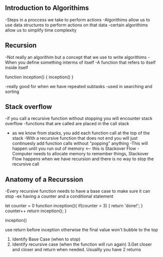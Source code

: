 ## Introduction to Algorithims
-Steps in a proccess we take to perform actions
-Algorithims allow us to use data structures to perform actions on that data
-certain algorithims allow us to simplify time complexity

## Recursion
-Not really an algorithim but a concept that we use to write algorithims
-When you define something interms of itself
-A function that refers to itself inside itself

function inception() {
  inception()
}

-really good for when we have repeated subtasks
-used in searching and sorting


## Stack overflow

-if you call a recursive function without stopping you will encounter stack overflow
-functions that are called are placed in the call stack
- as we know from stacks, you add each function call at the top of the stack
-With a recursive function that does not end you will just continuesly add function calls without "popping" anything
-This will happen until you run out of memory <-- this is Stackover Flow
-Computer needs to allocate memory to remember things, Stackover Flow happens when we have recursion and there is no way to stop the recursive call

## Anatomy of a Recurssion
-Every recursive function needs to have a base case to make sure it can stop
-ex having a counter and a conditional statement

let counter = 0
function inception(){
  if(counter > 3) {
    return 'done!';
  }
  counter++
  return inception();
}

inception()

use return before inception otherwise the final value won't bubble to the top

1. Identify Base Case (when to stop)
2. Identify recursive case (when the function will run again)
3.Get closer and closer and return when needed. Usuallly you have 2 returns